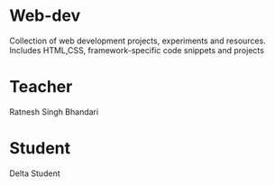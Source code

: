 # Web-dev
Collection of web development projects, experiments and resources. Includes HTML,CSS, framework-specific code snippets and projects

# Teacher
Ratnesh Singh Bhandari

# Student
Delta Student